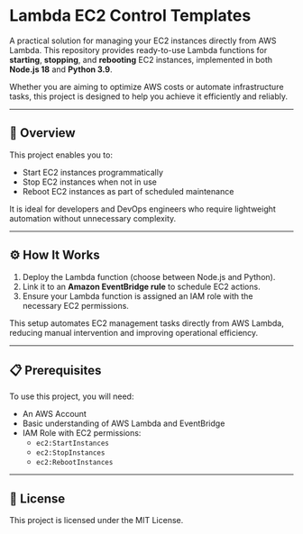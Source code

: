 # Lambda EC2 Control Templates

A practical solution for managing your EC2 instances directly from AWS Lambda. This repository provides ready-to-use Lambda functions for **starting**, **stopping**, and **rebooting** EC2 instances, implemented in both **Node.js 18** and **Python 3.9**.

Whether you are aiming to optimize AWS costs or automate infrastructure tasks, this project is designed to help you achieve it efficiently and reliably.

---

## 📌 Overview

This project enables you to:

- Start EC2 instances programmatically
- Stop EC2 instances when not in use
- Reboot EC2 instances as part of scheduled maintenance

It is ideal for developers and DevOps engineers who require lightweight automation without unnecessary complexity.

---

## ⚙️ How It Works

1. Deploy the Lambda function (choose between Node.js and Python).
2. Link it to an **Amazon EventBridge rule** to schedule EC2 actions.
3. Ensure your Lambda function is assigned an IAM role with the necessary EC2 permissions.

This setup automates EC2 management tasks directly from AWS Lambda, reducing manual intervention and improving operational efficiency.

---

## 📋 Prerequisites

To use this project, you will need:

- An AWS Account
- Basic understanding of AWS Lambda and EventBridge
- IAM Role with EC2 permissions:
  - `ec2:StartInstances`
  - `ec2:StopInstances`
  - `ec2:RebootInstances`

---

## 📜 License

This project is licensed under the MIT License.
